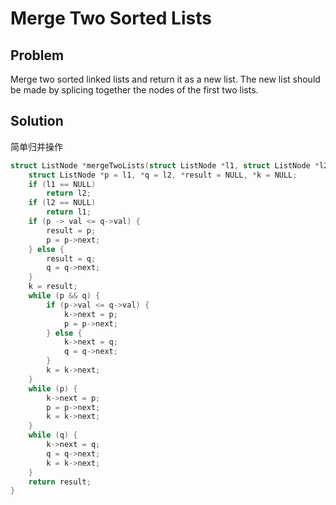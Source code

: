 # Merge Two Sorted Lists

## Problem
Merge two sorted linked lists and return it as a new list. The new list should be made by splicing together the nodes of the first two lists.

## Solution

简单归并操作

```c
struct ListNode *mergeTwoLists(struct ListNode *l1, struct ListNode *l2) {
	struct ListNode *p = l1, *q = l2, *result = NULL, *k = NULL;
	if (l1 == NULL)
		return l2;
	if (l2 == NULL)
		return l1;
	if (p -> val <= q->val) {
		result = p;
		p = p->next;
	} else {
		result = q;
		q = q->next;
	}
	k = result;
	while (p && q) {
		if (p->val <= q->val) {
			k->next = p;
			p = p->next;
		} else {
			k->next = q;
			q = q->next;
		}
		k = k->next;
	}
	while (p) {
		k->next = p;
		p = p->next;
		k = k->next;
	}
	while (q) {
		k->next = q;
		q = q->next;
		k = k->next;
	}
	return result;
}
```
